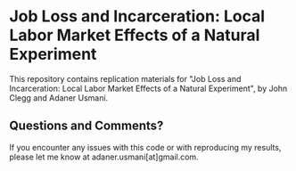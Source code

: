 # Job Loss and Incarceration: Local Labor Market Effects of a Natural Experiment

This repository contains replication materials for "Job Loss and Incarceration: Local Labor Market Effects of a Natural Experiment", by John Clegg and Adaner Usmani. 

## Questions and Comments? 

If you encounter any issues with this code or with reproducing my results, please let me know at adaner.usmani[at]gmail.com. 
